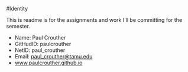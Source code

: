 #Identity

This is readme is for the assignments and work I'll be committing for the semester.

* Name: Paul Crouther
* GitHudID: paulcrouther
* NetID: paul_crouther
* Email: paul_crouther@tamu.edu
* www.paulcrouther.github.io
